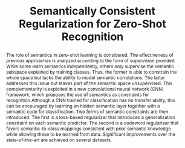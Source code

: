 ---
id:             2017-score
title:          Semantically Consistent Regularization for Zero-Shot Recognition
authors:        
    - Me
    - Nuno
venue:          IEEE/CVF Conf. on Computer Vision and Pattern Recognition (CVPR), Honolulu, Hawaii, 2017.
year:           "2017-06"
thumbnail:      assets/publications/2017-score/thumbnail.png
links:
    pdf:        assets/publications/2017-score/paper.pdf
    paper:      https://arxiv.org/abs/1704.03039
    code:       https://github.com/pedro-morgado/score-zeroshot
    bibtex:     assets/publications/2017-score/ref.txt
layout: project
short_title: SCORE
abstract: "The role of semantics in zero-shot learning is considered. The effectiveness of previous approaches is analyzed according to the form of supervision provided. While some learn semantics independently, others only supervise the semantic subspace explained by training classes. Thus, the former is able to constrain the whole space but lacks the ability to model semantic correlations. The latter addresses this issue but leaves part of the semantic space unsupervised. This complementarity is exploited in a new convolutional neural network (CNN) framework, which proposes the use of semantics as constraints for recognition.Although a CNN trained for classification has no transfer ability, this can be encouraged by learning an hidden semantic layer together with a semantic code for classification. Two forms of semantic constraints are then introduced. The first is a loss-based regularizer that introduces a generalization constraint on each semantic predictor. The second is a codeword regularizer that favors semantic-to-class mappings consistent with prior semantic knowledge while allowing these to be learned from data. Significant improvements over the state-of-the-art are achieved on several datasets."
---